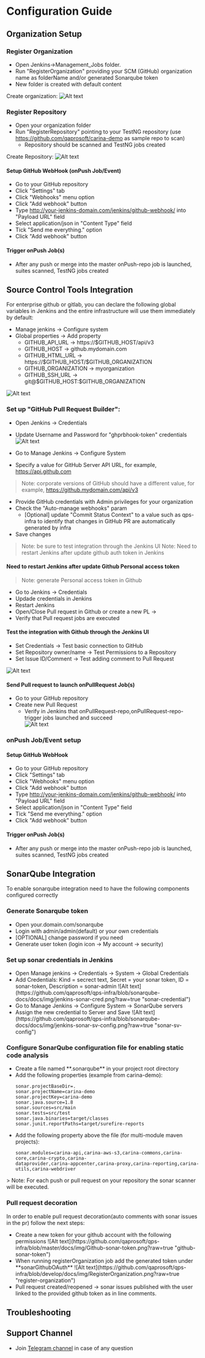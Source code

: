 # Configuration Guide
   
## Organization Setup        
### Register Organization
   
  * Open Jenkins->Management_Jobs folder.
  * Run "RegisterOrganization" providing your SCM (GitHub) organization name as folderName and/or generated Sonarqube token
  * New folder is created with default content   
 
 Create organization: 
 ![Alt text](https://github.com/qaprosoft/qps-infra/blob/master/docs/img/organization.png?raw=true "Organization")

### Register Repository
   * Open your organization folder
   * Run "RegisterRepository" pointing to your TestNG repository (use https://github.com/qaprosoft/carina-demo as sample repo to scan)
      * Repository should be scanned and TestNG jobs created
     
Create Repository:
 ![Alt text](https://github.com/qaprosoft/qps-infra/blob/master/docs/img/Repository.png?raw=true "Repository")       


#### Setup GitHub WebHook (onPush Job/Event)
   * Go to your GitHub repository
   * Click "Settings" tab
   * Click "Webhooks" menu option
   * Click "Add webhook" button
   * Type http://your-jenkins-domain.com/jenkins/github-webhook/ into "Payload URL" field
   * Select application/json in "Content Type" field
   * Tick "Send me everything." option
   * Click "Add webhook" button
   
#### Trigger onPush Job(s)
   *  After any push or merge into the master onPush-repo job is launched, suites scanned, TestNG jobs created

## Source Control Tools Integration
  For enterprise github or gitlab, you can declare the following global variables in Jenkins and the entire infrastructure    will use them immediately by default:
 <ul>
   <li>  Manage jenkins -> Configure system 
   <li>  Global properties -> Add property 
       <ul>
       <li> GITHUB_API_URL -> https://$GITHUB_HOST/api/v3 
       <li> GITHUB_HOST -> github.mydomain.com 
       <li> GITHUB_HTML_URL -> https://$GITHUB_HOST/$GITHUB_ORGANIZATION 
       <li> GITHUB_ORGANIZATION -> myorganization 
       <li> GITHUB_SSH_URL -> git@$GITHUB_HOST:$GITHUB_ORGANIZATION 
       </ul>   
 </ul>
 
![Alt text](https://github.com/qaprosoft/qps-infra/blob/master/docs/img/Enterprise.png?raw=true "Enterprise") 

### Set up "GitHub Pull Request Builder":
   * Open Jenkins -> Credentials
   * Update Username and Password for "ghprbhook-token" credentials   
![Alt text](https://github.com/qaprosoft/qps-infra/blob/master/docs/img/Credentials.png?raw=true "Credentials") 

  *  Go to Manage Jenkins -> Configure System
  *  Specify a value for GitHub Server API URL, for example, https://api.github.com
> Note: corporate versions of GitHub should have a different value, for example, https://github.mydomain.com/api/v3
  *  Provide GitHub credentials with Admin privileges for your organization
  *  Check the "Auto-manage webhooks" param
     * [Optional] update "Commit Status Context" to a value such as qps-infra to identify that changes in GitHub PR are automatically generated by infra
  *  Save changes
> Note: be sure to test integration through the Jenkins UI
> Note: Need to restart Jenkins after update github auth token in Jenkins

#### Need to restart Jenkins after update Github Personal access token
> Note: generate Personal access token in Github
   *  Go to Jenkins -> Credentials
   *  Updade credentials in Jenkins
   *  Restart Jenkins
   *  Open/Close Pull request in Github or create a new PL ->
   *  Verify that Pull request jobs are executed

#### Test the integration with Github through the Jenkins UI
   *  Set Credentials -> Test basic connection to GitHub
   *  Set Repository owner/name -> Test Permissions to a Repository
   *  Set Issue ID/Comment -> Test adding comment to Pull Request

![Alt text](https://github.com/qaprosoft/qps-infra/blob/master/docs/img/TestGithub.png?raw=true "TestGithub") 

#### Send Pull request to launch onPullRequest Job(s)
   * Go to your GitHub repository
   * Create new Pull Request
        * Verify in Jenkins that onPullRequest-repo,onPullRequest-repo-trigger jobs launched and succeed        
![Alt text](https://github.com/qaprosoft/qps-infra/blob/master/docs/img/PushJobs.png?raw=true "PushJobs")

### onPush Job/Event setup

#### Setup GitHub WebHook
   * Go to your GitHub repository
   * Click "Settings" tab
   * Click "Webhooks" menu option
   * Click "Add webhook" button
   * Type http://your-jenkins-domain.com/jenkins/github-webhook/ into "Payload URL" field
   * Select application/json in "Content Type" field
   * Tick "Send me everything." option
   * Click "Add webhook" button
   
#### Trigger onPush Job(s)
   *  After any push or merge into the master onPush-repo job is launched, suites scanned, TestNG jobs created
   
## SonarQube Integration

To enable sonarqube integration need to have the following components configured correctly

### Generate Sonarqube token

  <ul>
  <li> Open your.domain.com/sonarqube 
  <li> Login with admin/admin(default) or your own credentials
  <li> [OPTIONAL] change password if you need
  <li> Generate user token (login icon -> My account -> security)
  </ul>
   
### Set up sonar credentials in Jenkins
  <ul>
   <li> Open Manage jenkins -> Credentials -> System -> Global Credentials
   <li> Add Credentials: Kind = secrect text, Secret = your sonar token, ID = sonar-token, Description = sonar-admin 
   ![Alt text](https://github.com/qaprosoft/qps-infra/blob/sonarqube-docs/docs/img/jenkins-sonar-cred.png?raw=true "sonar-credential")
   <li> Go to Manage Jenkins -> Configure System -> SonarQube servers 
   <li> Assign the new credential to Server and Save
   ![Alt text](https://github.com/qaprosoft/qps-infra/blob/sonarqube-docs/docs/img/jenkins-sonar-sv-config.png?raw=true "sonar-sv-config")
   </ul>
   
### Configure SonarQube configuration file for enabling static code analysis
  <ul>
  <li> Create a file named **.sonarqube**  in your project root directory 
  <li> Add the following properties (example from carina-demo):
   
  ```
  sonar.projectBaseDir=.
  sonar.projectName=carina-demo
  sonar.projectKey=carina-demo
  sonar.java.source=1.8
  sonar.sources=src/main
  sonar.tests=src/test
  sonar.java.binaries=target/classes
  sonar.junit.reportPaths=target/surefire-reports
  ```
  <li> Add the following property above the file (for multi-module maven projects):
 
  ```
  sonar.modules=carina-api,carina-aws-s3,carina-commons,carina-core,carina-crypto,carina-
  dataprovider,carina-appcenter,carina-proxy,carina-reporting,carina-utils,carina-webdriver
  ```
  </ul>
  > Note: For each push or pull request on your repository the sonar scanner will be executed.
  
### Pull request decoration
In order to enable pull request decoration(auto comments with sonar issues in the pr) follow the next steps:
<ul>
   <li> Create a new token for your github account with the following permissions
![Alt text](https://github.com/qaprosoft/qps-infra/blob/master/docs/img/Github-sonar-token.png?raw=true "github-sonar-token")
   <li> When running registerOrganization job add the generated token under **sonarGithubOAuth**
![Alt text](https://github.com/qaprosoft/qps-infra/blob/develop/docs/img/RegisterOrganization.png?raw=true "register-organization")
   <li> Pull request created/reopened -> sonar issues published with the user linked to the provided github token as in line comments.
</ul>

## Troubleshooting

## Support Channel

  * Join [Telegram channel](https://t.me/qps_infra) in case of any question
